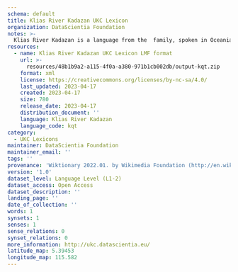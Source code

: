 ```yaml
---
schema: default
title: Klias River Kadazan UKC Lexicon
organization: DataScientia Foundation
notes: >-
  Klias River Kadazan is a language from the  family, spoken in Oceania. The UKC Lexicon of Klias River Kadazan is represented as a lexico-semantic network. It consists of words, word senses, synsets, as well as sense-level and synset-level relationships.
resources:
  - name: Klias River Kadazan UKC Lexicon LMF format
    url: >-
      resources/48b1b9a2-a115-4f0a-a380-971b1cb002db/output-kqt.zip
    format: xml
    license: https://creativecommons.org/licenses/by-nc-sa/4.0/
    last_updated: 2023-04-17
    created: 2023-04-17
    size: 780
    release_date: 2023-04-17
    distribution_document: ''
    language: Klias River Kadazan
    language_code: kqt
category:
  - UKC Lexicons
maintainer: DataScientia Foundation
maintainer_email: ''
tags: ''
provenance: 'Wiktionary 2022.01. by Wikimedia Foundation (http://en.wiktionary.org); Princeton WordNet 2.1 by Princeton University (https://wordnet.princeton.edu)'
version: '1.0'
dataset_level: Language Level (L1-2)
dataset_access: Open Access
dataset_description: ''
landing_page: ''
date_of_collection: ''
words: 1
synsets: 1
senses: 1
sense_relations: 0
synset_relations: 0
more_information: http://ukc.datascientia.eu/
latitude_map: 5.39453
longitude_map: 115.582
---
```

